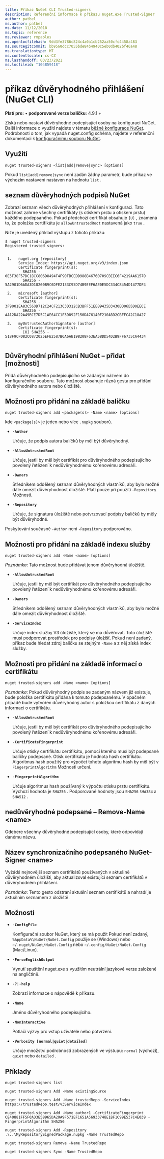 ```yaml
---
title: Příkaz NuGet CLI Trusted-signers
description: Referenční informace k příkazu nuget.exe Trusted-Signer
author: patbel
ms.author: patbel
ms.date: 11/12/2018
ms.topic: reference
ms.reviewer: rmpablos
ms.openlocfilehash: 9dd3fe3786c824c4a0a1cb252aa50cfc4458a483
ms.sourcegitcommit: bb9560dcc7055bde84b4940c5eb0db402bf46a48
ms.translationtype: MT
ms.contentlocale: cs-CZ
ms.lasthandoff: 03/23/2021
ms.locfileid: "104859418"
---
```

# <a name="trusted-signers-command-nuget-cli"></a>příkaz důvěryhodného přihlášení (NuGet CLI)

**Platí pro:** &bullet; **podporované verze balíčku:** 4.9.1 +

Získá nebo nastaví důvěryhodné podepisující osoby na konfiguraci NuGet. Další informace o využití najdete v tématu [běžné konfigurace NuGet](../../consume-packages/configuring-nuget-behavior.md). Podrobnosti o tom, jak vypadá nuget.config schéma, najdete v referenční dokumentaci k [konfiguračnímu souboru NuGet](../nuget-config-file.md).

## <a name="usage"></a>Využití

```cli
nuget trusted-signers <list|add|remove|sync> [options]
```

Pokud `list|add|remove|sync` není zadán žádný parametr, bude příkaz ve výchozím nastavení nastaven na hodnotu `list` .

## <a name="nuget-trusted-signers-list"></a>seznam důvěryhodných podpisů NuGet

Zobrazí seznam všech důvěryhodných přihlášení v konfiguraci. Tato možnost zahrne všechny certifikáty (s otiskem prstu a otiskem prstu) každého podepsaného. Pokud předchozí certifikát obsahuje `[U]` , znamená to, že položka certifikátu je `allowUntrustedRoot` nastavená jako `true` .

Níže je uvedený příklad výstupu z tohoto příkazu:

```cli
$ nuget trusted-signers
Registered trusted signers:


 1.   nuget.org [repository]
      Service Index: https://api.nuget.org/v3/index.json
      Certificate fingerprint(s):
        SHA256 - 0E5F38F57DC1BCC806D8494F4F90FBCEDD988B46760709CBEEC6F4219AA6157D
        SHA256 - 5A2901D6ADA3D18260B9C6DFE2133C95D74B9EEF6AE0E5DC334C8454D1477DF4

 2.   microsoft [author]
      Certificate fingerprint(s):
        SHA256 - 3F9001EA83C560D712C24CF213C3D312CB3BFF51EE89435D3430BD06B5D0EECE
        SHA256 - AA12DA22A49BCE7D5C1AE64CC1F3D892F150DA76140F210ABD2CBFFCA2C18A27

 3.   myUntrustedAuthorSignature [author]
      Certificate fingerprint(s):
        [U] SHA256 - 518F9CF082C0872025EFB2587B6A6AB198208F63EA58DD54D2B9FF6735CA4434
        
```

## <a name="nuget-trusted-signers-add-options"></a>Důvěryhodní přihlášení NuGet – přidat [možnosti]

Přidá důvěryhodného podepisujícího se zadaným názvem do konfiguračního souboru. Tato možnost obsahuje různá gesta pro přidání důvěryhodného autora nebo úložiště.

## <a name="options-for-add-based-on-a-package"></a>Možnosti pro přidání na základě balíčku

```cli
nuget trusted-signers add <package(s)> -Name <name> [options]
```

kde `<package(s)>` je jeden nebo více `.nupkg` souborů.

- **`-Author`**

  Určuje, že podpis autora balíčků by měl být důvěryhodný.

- **`-AllowUntrustedRoot`**

  Určuje, jestli by měl být certifikát pro důvěryhodného podepisujícího povolený řetězení k nedůvěryhodnému kořenovému adresáři.

- **`-Owners`**

  Středníkem oddělený seznam důvěryhodných vlastníků, aby bylo možné dále omezit důvěryhodnost úložiště. Platí pouze při použití `-Repository` Možnosti.

- **`-Repository`**

  Určuje, že signatura úložiště nebo potvrzovací podpisy balíčků by měly být důvěryhodné.

Poskytování současně `-Author` není `-Repository` podporováno.

## <a name="options-for-add-based-on-a-service-index"></a>Možnosti pro přidání na základě indexu služby

```cli
nuget trusted-signers add -Name <name> [options]
```

_Poznámka_: Tato možnost bude přidávat jenom důvěryhodná úložiště. 

- **`-AllowUntrustedRoot`**

  Určuje, jestli by měl být certifikát pro důvěryhodného podepisujícího povolený řetězení k nedůvěryhodnému kořenovému adresáři.

- **`-Owners`**

  Středníkem oddělený seznam důvěryhodných vlastníků, aby bylo možné dále omezit důvěryhodnost úložiště.

- **`-ServiceIndex`**

  Určuje index služby V3 úložiště, který se má důvěřovat. Toto úložiště musí podporovat prostředek pro podpisy úložišť. Pokud není zadaný, příkaz bude hledat zdroj balíčku se stejným `-Name` a z něj získá index služby.

## <a name="options-for-add-based-on-the-certificate-information"></a>Možnosti pro přidání na základě informací o certifikátu

```cli
nuget trusted-signers add -Name <name> [options]
```

_Poznámka_: Pokud důvěryhodný podpis se zadaným názvem již existuje, bude položka certifikátu přidána k tomuto podepsanému. V opačném případě bude vytvořen důvěryhodný autor s položkou certifikátu z daných informací o certifikátu.


- **`-AllowUntrustedRoot`**

  Určuje, jestli by měl být certifikát pro důvěryhodného podepisujícího povolený řetězení k nedůvěryhodnému kořenovému adresáři.

- **`-CertificateFingerprint`**

  Určuje otisky certifikátu certifikátu, pomocí kterého musí být podepsané balíčky podepsané. Otisk certifikátu je hodnota hash certifikátu. Algoritmus hash použitý pro výpočet tohoto algoritmu hash by měl být v `FingerprintAlgorithm` Možnosti určení.

- **`-FingerprintAlgorithm`**

  Určuje algoritmus hash používaný k výpočtu otisku prstu certifikátu. Výchozí hodnota je `SHA256` . Podporované hodnoty jsou `SHA256` `SHA384` a `SHA512` .

## <a name="nuget-trusted-signers-remove--name-name"></a>nedůvěryhodné podepsané – Remove-Name \<name\>

Odebere všechny důvěryhodné podepisující osoby, které odpovídají danému názvu.

## <a name="nuget-trusted-signers-sync--name-name"></a>Název synchronizačního podepsaného NuGet-Signer \<name\>

Vyžádá nejnovější seznam certifikátů používaných v aktuálně důvěryhodném úložišti, aby aktualizoval existující seznam certifikátů v důvěryhodném přihlášení.

_Poznámka_: Tento gesto odstraní aktuální seznam certifikátů a nahradí je aktuálním seznamem z úložiště.

## <a name="options"></a>Možnosti

- **`-ConfigFile`**

  Konfigurační soubor NuGet, který se má použít Pokud není zadaný, `%AppData%\NuGet\NuGet.Config` použije se (Windows) nebo `~/.nuget/NuGet/NuGet.Config` nebo `~/.config/NuGet/NuGet.Config` (Mac/Linux).

- **`-ForceEnglishOutput`**

  Vynutí spuštění nuget.exe s využitím neutrální jazykové verze založené na angličtině.

- **`-?|-help`**

  Zobrazí informace o nápovědě k příkazu.

- **`-Name`**

  Jméno důvěryhodného podepisujícího.

- **`-NonInteractive`**

  Potlačí výzvy pro vstup uživatele nebo potvrzení.

- **`-Verbosity [normal|quiet|detailed]`**

  Určuje množství podrobností zobrazených ve výstupu: `normal` (výchozí), `quiet` nebo `detailed` .


## <a name="examples"></a>Příklady

```cli
nuget trusted-signers list

nuget trusted-signers Add -Name existingSource

nuget trusted-signers Add -Name trustedRepo -ServiceIndex https://trustedRepo.test/v3ServiceIndex

nuget trusted-signers Add -Name author1 -CertificateFingerprint CE40881FF5F0AD3E58965DA20A9F571EF1651A56933748E1BF1C99E537C4E039 -FingerprintAlgorithm SHA256

nuget trusted-signers Add -Repository .\..\MyRepositorySignedPackage.nupkg -Name TrustedRepo

nuget trusted-signers Remove -Name TrustedRepo

nuget trusted-signers Sync -Name TrustedRepo
```
